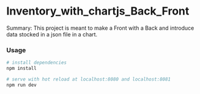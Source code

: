 # Inventory_with_chartjs_Back_Front

Summary: This project is meant to make a Front with a Back and introduce data stocked in a json file in a chart.

### Usage

```bash in both projects Front and Back
# install dependencies
npm install

# serve with hot reload at localhost:8080 and localhost:8081
npm run dev
```
